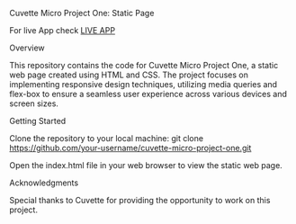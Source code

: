 Cuvette Micro Project One: Static Page

For live App check [LIVE APP](https://cuvette-microproject1.netlify.app/)

Overview

This repository contains the code for Cuvette Micro Project One, a static web page created using HTML and CSS. The project focuses on implementing responsive design techniques, utilizing media queries and flex-box to ensure a seamless user experience across various devices and screen sizes.

Getting Started

Clone the repository to your local machine:
git clone https://github.com/your-username/cuvette-micro-project-one.git

Open the index.html file in your web browser to view the static web page.

Acknowledgments

Special thanks to Cuvette for providing the opportunity to work on this project.
